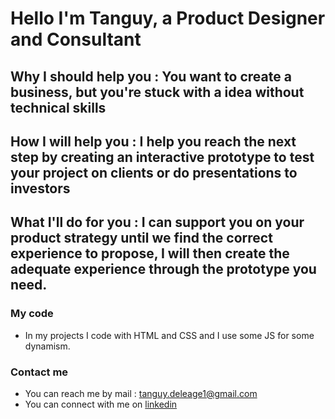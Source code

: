 # Hello I'm Tanguy, a Product Designer and Consultant


## Why I should help you : You want to create a business, but you're stuck with a idea without technical skills

## How I will help you : I help you reach the next step by creating an interactive prototype to test your project on clients or do presentations to investors

## What I'll do for you : I can support you on your product strategy until we find the correct experience to propose, I will then create the adequate experience through the prototype you need.


### My code
- In my projects I code with HTML and CSS and I use some JS for some dynamism.

### Contact me
- You can reach me by mail : tanguy.deleage1@gmail.com
- You can connect with me on [linkedin](https://www.linkedin.com/in/tanguy-deleage/)
